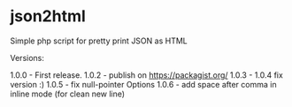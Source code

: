 # json2html
Simple php script for pretty print JSON as HTML

Versions: 

1.0.0 - First release.
1.0.2 - publish on https://packagist.org/
1.0.3 - 1.0.4 fix version :)
1.0.5 - fix null-pointer Options
1.0.6 - add space after comma in inline mode (for clean new line) 